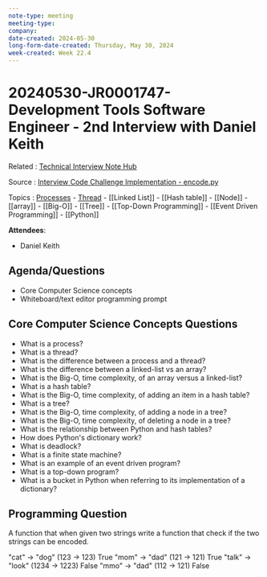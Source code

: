 ```yaml
---
note-type: meeting
meeting-type:
company:
date-created: 2024-05-30
long-form-date-created: Thursday, May 30, 2024
week-created: Week 22.4
---
```


# 20240530-JR0001747-Development Tools Software Engineer - 2nd Interview with Daniel Keith

Related : [Technical Interview Note Hub](Technical%20Interview%20Note%20Hub.md)

Source : [Interview Code Challenge Implementation - encode.py](https://github.com/matt2ology/technical-notes-code-challenges/blob/main/JR0001747-encode.py)

Topics : [Processes](../3-permanent-notes-🧲/Processes.md) - [Thread](Thread) - [[Linked List]] - [[Hash table]] - [[Node]] - [[array]] - [[Big-O]] - [[Tree]] - [[Top-Down Programming]] - [[Event Driven Programming]] - [[Python]]

**Attendees**:

- Daniel Keith

## Agenda/Questions

- Core Computer Science concepts
- Whiteboard/text editor programming prompt

## Core Computer Science Concepts Questions

- What is a process?
- What is a thread?
- What is the difference between a process and a thread?
- What is the difference between a linked-list vs an array?
- What is the Big-O, time complexity, of an array versus a linked-list?
- What is a hash table?
- What is the Big-O, time complexity, of adding an item in a hash table?
- What is a tree?
- What is the Big-O, time complexity, of adding a node in a tree?
- What is the Big-O, time complexity, of deleting a node in a tree?
- What is the relationship between Python and hash tables?
- How does Python's dictionary work?
- What is deadlock?
- What is a finite state machine?
- What is an example of an event driven program?
- What is a top-down program?
- What is a bucket in Python when referring to its implementation of a dictionary?

## Programming Question

A function that when given two strings write a function that check if the two strings
can be encoded.

"cat" -> "dog" (123 -> 123) True
"mom" -> "dad" (121 -> 121) True
"talk" -> "look" (1234 -> 1223) False
"mmo" -> "dad" (112 -> 121) False
